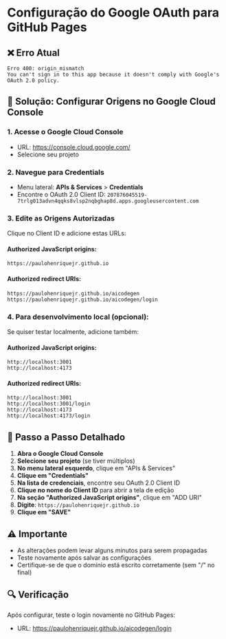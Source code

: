 # Configuração do Google OAuth para GitHub Pages

## ❌ Erro Atual
```
Erro 400: origin_mismatch
You can't sign in to this app because it doesn't comply with Google's OAuth 2.0 policy.
```

## 🔧 Solução: Configurar Origens no Google Cloud Console

### 1. Acesse o Google Cloud Console
- URL: https://console.cloud.google.com/
- Selecione seu projeto

### 2. Navegue para Credentials
- Menu lateral: **APIs & Services** > **Credentials**
- Encontre o OAuth 2.0 Client ID: `207876045519-7trlg013advn4qqks8vlsp2nqbghap8d.apps.googleusercontent.com`

### 3. Edite as Origens Autorizadas
Clique no Client ID e adicione estas URLs:

#### Authorized JavaScript origins:
```
https://paulohenriquejr.github.io
```

#### Authorized redirect URIs:
```
https://paulohenriquejr.github.io/aicodegen
https://paulohenriquejr.github.io/aicodegen/login
```

### 4. Para desenvolvimento local (opcional):
Se quiser testar localmente, adicione também:

#### Authorized JavaScript origins:
```
http://localhost:3001
http://localhost:4173
```

#### Authorized redirect URIs:
```
http://localhost:3001
http://localhost:3001/login
http://localhost:4173
http://localhost:4173/login
```

## 🔄 Passo a Passo Detalhado

1. **Abra o Google Cloud Console**
2. **Selecione seu projeto** (se tiver múltiplos)
3. **No menu lateral esquerdo**, clique em "APIs & Services"
4. **Clique em "Credentials"**
5. **Na lista de credenciais**, encontre seu OAuth 2.0 Client ID
6. **Clique no nome do Client ID** para abrir a tela de edição
7. **Na seção "Authorized JavaScript origins"**, clique em "ADD URI"
8. **Digite**: `https://paulohenriquejr.github.io`
9. **Clique em "SAVE"**

## ⚠️ Importante
- As alterações podem levar alguns minutos para serem propagadas
- Teste novamente após salvar as configurações
- Certifique-se de que o domínio está escrito corretamente (sem "/" no final)

## 🔍 Verificação
Após configurar, teste o login novamente no GitHub Pages:
- URL: https://paulohenriquejr.github.io/aicodegen/login
